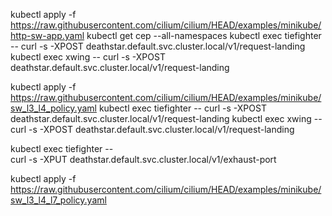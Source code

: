 kubectl apply -f https://raw.githubusercontent.com/cilium/cilium/HEAD/examples/minikube/http-sw-app.yaml
kubectl get cep --all-namespaces
kubectl exec tiefighter -- curl -s -XPOST deathstar.default.svc.cluster.local/v1/request-landing
kubectl exec xwing -- curl -s -XPOST deathstar.default.svc.cluster.local/v1/request-landing

kubectl apply -f https://raw.githubusercontent.com/cilium/cilium/HEAD/examples/minikube/sw_l3_l4_policy.yaml
kubectl exec tiefighter -- curl -s -XPOST deathstar.default.svc.cluster.local/v1/request-landing
kubectl exec xwing -- curl -s -XPOST deathstar.default.svc.cluster.local/v1/request-landing

kubectl exec tiefighter -- \
  curl -s -XPUT deathstar.default.svc.cluster.local/v1/exhaust-port

kubectl apply -f https://raw.githubusercontent.com/cilium/cilium/HEAD/examples/minikube/sw_l3_l4_l7_policy.yaml